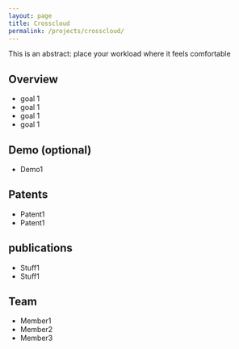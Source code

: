 ```yaml
---
layout: page
title: Crosscloud
permalink: /projects/crosscloud/
---
```


This is an abstract: place your workload where it feels comfortable

## Overview
- goal 1
- goal 1
- goal 1
- goal 1

## Demo (optional)
- Demo1

## Patents
- Patent1
- Patent1

## publications
- Stuff1
- Stuff1

## Team
- Member1
- Member2
- Member3
